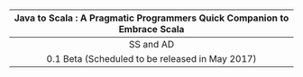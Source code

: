 # 

### 

| **Java to Scala : A Pragmatic Programmers Quick Companion to Embrace Scala** |
| :---: |
| SS and AD |
| 0.1 Beta \(Scheduled to be released in May 2017\) |



